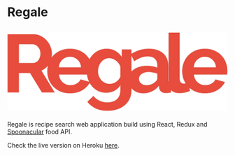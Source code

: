 # Regale

![Regale Logo](./src/images/header/logoMain.svg)
---

Regale is recipe search web application build using React, Redux and [Spoonacular](https://spoonacular.com/food-api) food API.


Check the live version on Heroku [here](https://regale-heroku.herokuapp.com/).
